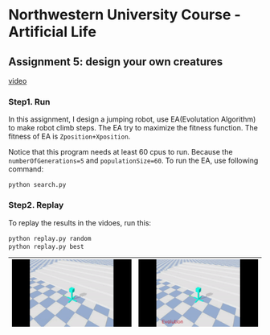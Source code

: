 # Northwestern University Course - Artificial Life

## Assignment 5: design your own creatures

[video](https://youtu.be/tLlP0EKRbAM)

### Step1. Run

  In this assignment, I design a jumping robot, use EA(Evolutation Algorithm) to make robot climb steps. The EA try to maximize the fitness function. The fitness of EA is `Zposition+Xposition`.

  Notice that this program needs at least 60 cpus to run. Because the `numberOfGenerations=5` and `populationSize=60`. To run the EA, use following command: 
  
  ```
  python search.py
  ```

### Step2. Replay
  
  To replay the results in the vidoes, run this:
  
  ```
  python replay.py random
  python replay.py best
  ```

  ![](./Assignment5/data/assignment5-random.gif) | ![](./Assignment5/data/assignment5-evolution.gif)
  :-------------------------:|:-------------------------:

